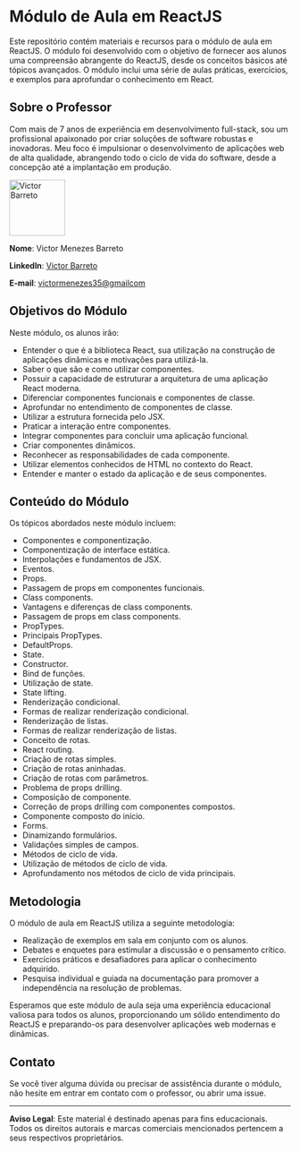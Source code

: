 # Módulo de Aula em ReactJS

Este repositório contém materiais e recursos para o módulo de aula em ReactJS. O módulo foi desenvolvido com o objetivo de fornecer aos alunos uma compreensão abrangente do ReactJS, desde os conceitos básicos até tópicos avançados. O módulo inclui uma série de aulas práticas, exercícios, e exemplos para aprofundar o conhecimento em React.

## Sobre o Professor

Com mais de 7 anos de experiência em desenvolvimento full-stack, sou um profissional apaixonado por criar soluções de software robustas e inovadoras. Meu foco é impulsionar o desenvolvimento de aplicações web de alta qualidade, abrangendo todo o ciclo de vida do software, desde a concepção até a implantação em produção.

<img src="https://res.cloudinary.com/onstrider/image/upload/q_auto:best,h_336/v1698084034/profile-pictures/ee62a0f2-f69c-4a56-a0c5-071ca8bbba66.jpg" alt="Victor Barreto" width="100"/>
<br />

**Nome**: Victor Menezes Barreto

**LinkedIn**: [Victor Barreto](https://www.linkedin.com/in/victormenezes35/)

**E-mail**: [victormenezes35@gmailcom](mailto:victormenezes35@gmail.com)

## Objetivos do Módulo

Neste módulo, os alunos irão:

- Entender o que é a biblioteca React, sua utilização na construção de aplicações dinâmicas e motivações para utilizá-la.
- Saber o que são e como utilizar componentes.
- Possuir a capacidade de estruturar a arquitetura de uma aplicação React moderna.
- Diferenciar componentes funcionais e componentes de classe.
- Aprofundar no entendimento de componentes de classe.
- Utilizar a estrutura fornecida pelo JSX.
- Praticar a interação entre componentes.
- Integrar componentes para concluir uma aplicação funcional.
- Criar componentes dinâmicos.
- Reconhecer as responsabilidades de cada componente.
- Utilizar elementos conhecidos de HTML no contexto do React.
- Entender e manter o estado da aplicação e de seus componentes.

## Conteúdo do Módulo

Os tópicos abordados neste módulo incluem:

- Componentes e componentização.
- Componentização de interface estática.
- Interpolações e fundamentos de JSX.
- Eventos.
- Props.
- Passagem de props em componentes funcionais.
- Class components.
- Vantagens e diferenças de class components.
- Passagem de props em class components.
- PropTypes.
- Principais PropTypes.
- DefaultProps.
- State.
- Constructor.
- Bind de funções.
- Utilização de state.
- State lifting.
- Renderização condicional.
- Formas de realizar renderização condicional.
- Renderização de listas.
- Formas de realizar renderização de listas.
- Conceito de rotas.
- React routing.
- Criação de rotas simples.
- Criação de rotas aninhadas.
- Criação de rotas com parâmetros.
- Problema de props drilling.
- Composição de componente.
- Correção de props drilling com componentes compostos.
- Componente composto do início.
- Forms.
- Dinamizando formulários.
- Validações simples de campos.
- Métodos de ciclo de vida.
- Utilização de métodos de ciclo de vida.
- Aprofundamento nos métodos de ciclo de vida principais.

## Metodologia

O módulo de aula em ReactJS utiliza a seguinte metodologia:

- Realização de exemplos em sala em conjunto com os alunos.
- Debates e enquetes para estimular a discussão e o pensamento crítico.
- Exercícios práticos e desafiadores para aplicar o conhecimento adquirido.
- Pesquisa individual e guiada na documentação para promover a independência na resolução de problemas.

Esperamos que este módulo de aula seja uma experiência educacional valiosa para todos os alunos, proporcionando um sólido entendimento do ReactJS e preparando-os para desenvolver aplicações web modernas e dinâmicas.

## Contato

Se você tiver alguma dúvida ou precisar de assistência durante o módulo, não hesite em entrar em contato com o professor, ou abrir uma issue.

---

**Aviso Legal**: Este material é destinado apenas para fins educacionais. Todos os direitos autorais e marcas comerciais mencionados pertencem a seus respectivos proprietários.
